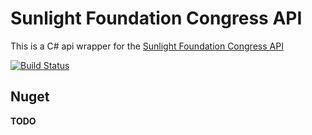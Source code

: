 ﻿# Sunlight Foundation Congress API
This is a C# api wrapper for the [Sunlight Foundation Congress API](https://sunlightlabs.github.io/congress/index.html)

[![Build Status](https://travis-ci.org/OpenPartyProject/MyPolitics.svg?branch=master)](https://travis-ci.org/OpenPartyProject/MyPolitics)

## Nuget
**TODO**